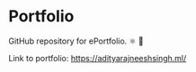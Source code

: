 # Portfolio
GitHub repository for ePortfolio. :atom_symbol: :stars:

Link to portfolio: https://adityarajneeshsingh.ml/
